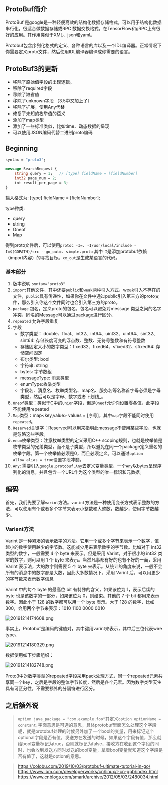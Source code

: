 ## ProtoBuf简介

ProtoBuf 是google是一种轻便高效的结构化数据存储格式，可以用于结构化数据串行化，很适合做数据存储或RPC 数据交换格式。在TensorFlow和gRPC上有很好的应用。其作用类似于XML、json和yaml。

Protobuf包含序列化格式的定义、各种语言的库以及一个IDL编译器。正常情况下你需要定义proto文件，然后使用IDL编译器编译成你需要的语言。

## ProtoBuf3的更新

+ 移除了原始值字段的出现逻辑。
+ 移除了required字段
+ 移除了缺省值
+ 移除了unknown字段 （3.5中又加上了）
+ 移除了扩展，使用Any代替
+ 修复了未知的枚举值的语义
+ 添加了map类型
+ 添加了一些标准类似，比如time、动态数据的呈现
+ 可以使用JSON编码代替二进制proto编码

## Beginning

```proto
syntax = "proto3";

message SearchRequest {
    string query = 1;   // [type] fieldName = [fieldNumber]
    int32 page_num = 2;
    int result_per_page = 3; 
}
```

输入格式为: [type] fieldName = [fieldNumber];

type种类:

+ query
+ string
+ Oneof
+ Map

得到proto文件后，可以使用`protoc -I=. -I/usr/local/include -I=$(GOPATH)/src --go_out=. simple.proto` 其中`-I`是添加protobuf依赖（import内容）的寻找目标。`xx_out`是生成某语言的代码。

### 基本部分

1. 版本说明 `syntax="proto3"`
2. `import`其他文件，其中还要`public`和`weak`两种引入方式，weak引入不存在的文件，`public`具有传递性，如果你在文件中通过public引入第三方的proto文件，那么引入你这个文件同时也会引入第三方的proto。
3. `package` 包名，定义proto的包名，包名可以避免对message 类型之间的名字冲突，同名的Message可以通过package进行区分。
4. `repeated` 允许字段重复
5. 字段
   + 数字类型： double、float、int32、int64、uint32、uint64、sint32、sint64: 存储长度可变的浮点数、整数、无符号整数和有符号整数
   + 存储固定大小的数字类型：fixed32、fixed64、sfixed32、sfixed64: 存储空间固定
   + 布尔类型: bool
   + 字符串: string
   + bytes: 字节数组
   + messageType: 消息类型
   + enumType:枚举类型
   + 字段名、消息名、枚举类型名、map名、服务名等名称首字母必须是字母类型，然后可以是字母、数字或者下划线_。
6. `Oneof`类型：类似于C中的`Union`字段，但是`Oneof`允许你设置零各值，此字段不能使用repeated
7. `Map`类型：map<key,value> values = [序号]，其中`map`字段不能同时使用`repeated`。 
8. `Reserved`关键字：Reserved可以用来指明此message不使用某些字段，也就是忽略这些字段。
9. `enum`枚举类型：注意枚举类型的定义采用C++ scoping规则，也就是枚举值是枚举类型的兄弟类型，而不是子类型，所以避免在同一个package定义重名的枚举字段。第一个枚举值必须是0，而且必须定义。可以通过`option allow_alias = true`设置字段冲覅。
10. `Any`: 需要引入`google.protobuf.Any`去定义变量类型，一个`Any`以bytes呈现序列化的消息，并且包含一个URL作为这个类型的唯一标识和元数据。

## 编码

首先，我们先要了解`varint`方法。`varint`方法是一种使用变长方式表示整数的方法，可以使用有个或者多个字节来表示小整数和大整数，数越少，使用字节数越少。

### Varient方法

Varint 是一种紧凑的表示数字的方法。它用一个或多个字节来表示一个数字，值越小的数字使用越少的字节数。这能减少用来表示数字的字节数。比如对于 int32 类型的数字，一般需要 4 个 byte 来表示。但是采用 Varint，对于很小的 int32 类型的数字，则可以用 1 个 byte 来表示。当然凡事都有好的也有不好的一面，采用 Varint 表示法，大的数字则需要 5 个 byte 来表示。从统计的角度来说，一般不会所有的消息中的数字都是大数，因此大多数情况下，采用 Varint 后，可以用更少的字节数来表示数字信息

Varint 中的每个 byte 的最高位 bit 有特殊的含义，如果该位为 1，表示后续的 byte 也是该数字的一部分，如果该位为 0，则结束。其他的 7 个 bit 都用来表示数字。因此小于 128 的数字都可以用一个 byte 表示。大于 128 的数字，比如 300，会用两个字节来表示：1010 1100 0000 0010

![20191214174608.png](https://i.loli.net/2019/12/14/Ns9OburHyAYomqS.png)

事实上。Protobuf是编码的键值对，其中键用varint来表示，其中后三位代表wire type。

![20191214180329.png](https://i.loli.net/2019/12/14/zGqDagQbLNpxhWX.png)

数据使用如下步骤组织：

![20191214182748.png](https://i.loli.net/2019/12/14/s6rwFRyPBXSeCzg.png)

Proto3中对数字类型的repeated字段采用pack处理方式，同一个repeated元素共享同一个key，之后是字段的整体字节长度，然后是各个元素。因为数字类型天生具有可区分性，不需要额外的分隔符进行区分。

之后额外说
---
> `option java_package = "com.example.foo"`其定义`option optionName = constant;`字面意思是可选的意思，具体protobuf里面怎么处理这个字段呢，就是protobuf处理的时候另外加了一个bool的变量，用来标记这个optional字段是否有值，发送方在发送的时候，如果这个字段有值，那么就给bool变量标记为true，否则就标记为false，接收方在收到这个字段的同时，也会收到发送方同时发送的bool变量，拿着bool变量就知道这个字段是否有值了，这就是option的意思。


> https://colobu.com/2019/10/03/protobuf-ultimate-tutorial-in-go/
> https://www.ibm.com/developerworks/cn/linux/l-cn-gpb/index.html
> https://www.cnblogs.com/smark/archive/2012/05/03/2480034.html
